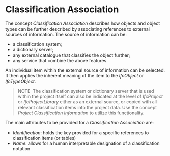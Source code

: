 Classification Association
==========================

The concept _Classification Association_ describes how objects and object types can be further described by associating references to external sources of information. The source of information can be:

* a classification system;
* a dictionary server;
* any external catalogue that classifies the object further;
* any service that combine the above features.

An individual item within the external source of information can be selected. It then applies the inherent meaning of the item to the _IfcObject_ or _IfcTypeObject_.

> NOTE&nbsp; The classification system or dictionary server that is used within the project itself can also be indicated at the level of _IfcProject_ or _IfcProjectLibrary_ either as an external source, or copied with all relevant classification items into the project data. Use the concept _Project Classification Information_ to utilize this functionality.

The main attributes to be provided for a _Classification Association_ are:

* _Identification_: holds the key provided for a specific references to classification items (or tables)
* _Name_: allows for a human interpretable designation of a classification notation
